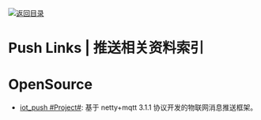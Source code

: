 [![返回目录](https://user-images.githubusercontent.com/5803001/38079637-ff0abcf0-3371-11e8-9b76-ad651620afc7.jpg)](https://github.com/wxyyxc1992/Awesome-Links)

# Push Links | 推送相关资料索引

# OpenSource

* [iot_push #Project#](https://github.com/1ssqq1lxr/iot_push): 基于 netty+mqtt 3.1.1 协议开发的物联网消息推送框架。

